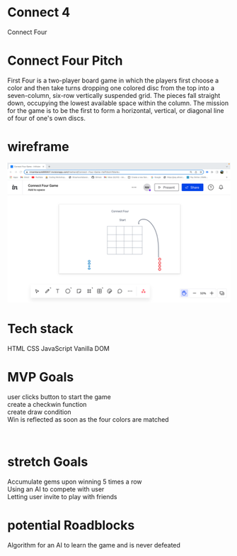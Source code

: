 # Connect 4
Connect Four 

# Connect Four Pitch
First Four is a two-player board game in which the players first choose a color and then take turns dropping one colored disc from the top into a seven-column, six-row vertically suspended grid. The pieces fall straight down, occupying the lowest available space within the column.
The mission for the game is to be the first to form a horizontal, vertical, or diagonal line of four of one's own discs. 
  



# wireframe
![wireframe](./wireframe.png)



# Tech stack
HTML
CSS
JavaScript
Vanilla DOM

# MVP Goals
user clicks button to start the game<br>
create a checkwin function <br>
create draw condition<br>
Win is reflected as soon as the four colors are matched<br>

 <br>




# stretch Goals
Accumulate gems upon winning 5 times a row<br>
Using an AI to compete with user<br>
Letting user invite to play with friends<br> 


# potential Roadblocks
Algorithm for an AI to learn the game and is never defeated

